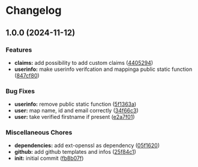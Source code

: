 # Changelog

## 1.0.0 (2024-11-12)


### Features

* **claims:** add possibility to add custom claims ([4405294](https://github.com/xcoorp/swissid-socialite/commit/4405294f59ac1892484037f8dc67dc3f0e8ef339))
* **userinfo:** make userinfo verifcation and mappinga  public static function ([847cf80](https://github.com/xcoorp/swissid-socialite/commit/847cf8080abe9490add80e20986a24a01b605f79))


### Bug Fixes

* **userinfo:** remove public static function ([5f1363a](https://github.com/xcoorp/swissid-socialite/commit/5f1363a997fa914b5603898a48223e81ea6871a1))
* **user:** map name, id and email correctly ([34f66c3](https://github.com/xcoorp/swissid-socialite/commit/34f66c38221ee5f164c6d638a8cf651d4ec186a2))
* **user:** take verified firstname if present ([e2a7f01](https://github.com/xcoorp/swissid-socialite/commit/e2a7f01a8fa48078c32ae46d2af2a9cb8b873cb0))


### Miscellaneous Chores

* **dependencies:** add ext-openssl as dependency ([05f1620](https://github.com/xcoorp/swissid-socialite/commit/05f162028a5f680596f27d9856e262df4c73e9e8))
* **github:** add github templates and infos ([25f84c1](https://github.com/xcoorp/swissid-socialite/commit/25f84c1ea76b6fb0af884f5302cd329330451ef5))
* **init:** initial commit ([fb8b07f](https://github.com/xcoorp/swissid-socialite/commit/fb8b07f52f96f15032f1378d1deac55975873485))
